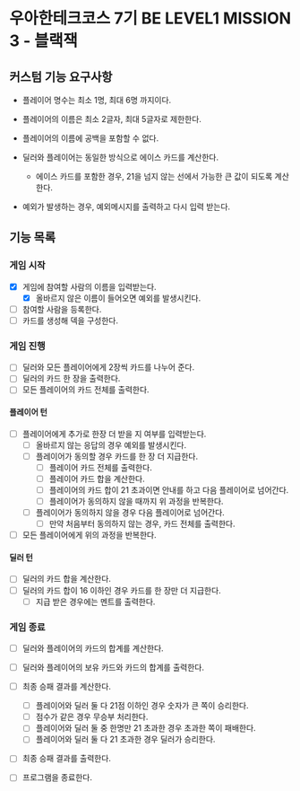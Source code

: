 # 우아한테크코스 7기 BE LEVEL1 MISSION 3 - 블랙잭

## 커스텀 기능 요구사항

- 플레이어 명수는 최소 1명, 최대 6명 까지이다.
- 플레이어의 이름은 최소 2글자, 최대 5글자로 제한한다.
- 플레이어의 이름에 공백을 포함할 수 없다.

- 딜러와 플레이어는 동일한 방식으로 에이스 카드를 계산한다.
    - 에이스 카드를 포함한 경우, 21을 넘지 않는 선에서 가능한 큰 값이 되도록 계산한다.
- 예외가 발생하는 경우, 예외메시지를 출력하고 다시 입력 받는다.

## 기능 목록

### 게임 시작

- [x] 게임에 참여할 사람의 이름을 입력받는다.
    - [x] 올바르지 않은 이름이 들어오면 예외를 발생시킨다.
- [ ] 참여할 사람을 등록한다.
- [ ] 카드를 생성해 덱을 구성한다.

### 게임 진행

- [ ] 딜러와 모든 플레이어에게 2장씩 카드를 나누어 준다.
- [ ] 딜러의 카드 한 장을 출력한다.
- [ ] 모든 플레이어의 카드 전체를 출력한다.

#### 플레이어 턴

- [ ] 플레이어에게 추가로 한장 더 받을 지 여부를 입력받는다.
    - [ ] 올바르지 않는 응답의 경우 예외를 발생시킨다.
    - [ ] 플레이어가 동의할 경우 카드를 한 장 더 지급한다.
        - [ ] 플레이어 카드 전체를 출력한다.
        - [ ] 플레이어 카드 합을 계산한다.
        - [ ] 플레이어의 카드 합이 21 초과이면 안내를 하고 다음 플레이어로 넘어간다.
        - [ ] 플레이어가 동의하지 않을 때까지 위 과정을 반복한다.
    - [ ] 플레이어가 동의하지 않을 경우 다음 플레이어로 넘어간다.
        - [ ] 만약 처음부터 동의하지 않는 경우, 카드 전체를 출력한다.
- [ ] 모든 플레이어에게 위의 과정을 반복한다.

#### 딜러 턴

- [ ] 딜러의 카드 합을 계산한다.
- [ ] 딜러의 카드 합이 16 이하인 경우 카드를 한 장만 더 지급한다.
    - [ ] 지급 받은 경우에는 멘트를 출력한다.

### 게임 종료

- [ ] 딜러와 플레이어의 카드의 합계를 계산한다.
- [ ] 딜러와 플레이어의 보유 카드와 카드의 합계를 출력한다.


- [ ] 최종 승패 결과를 계산한다.
    - [ ] 플레이어와 딜러 둘 다 21점 이하인 경우 숫자가 큰 쪽이 승리한다.
    - [ ] 점수가 같은 경우 무승부 처리한다.
    - [ ] 플레이어와 딜러 둘 중 한명만 21 초과한 경우 초과한 쪽이 패배한다.
    - [ ] 플레이어와 딜러 둘 다 21 초과한 경우 딜러가 승리한다.
- [ ] 최종 승패 결과를 출력한다.


- [ ] 프로그램을 종료한다.
